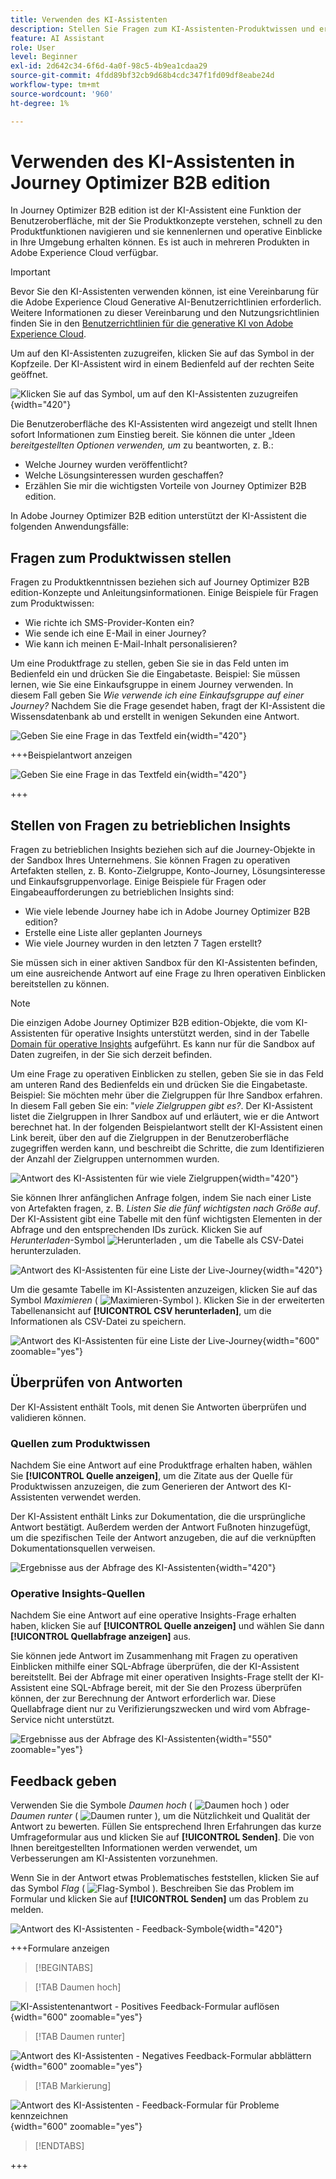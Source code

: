 ```yaml
---
title: Verwenden des KI-Assistenten
description: Stellen Sie Fragen zum KI-Assistenten-Produktwissen und erhalten Sie operative Einblicke in Journey, Zielgruppen und Einkaufsgruppen in Journey Optimizer B2B edition.
feature: AI Assistant
role: User
level: Beginner
exl-id: 2d642c34-6f6d-4a0f-98c5-4b9ea1cdaa29
source-git-commit: 4fdd89bf32cb9d68b4cdc347f1fd09df8eabe24d
workflow-type: tm+mt
source-wordcount: '960'
ht-degree: 1%

---
```


# Verwenden des KI-Assistenten in Journey Optimizer B2B edition

In Journey Optimizer B2B edition ist der KI-Assistent eine Funktion der Benutzeroberfläche, mit der Sie Produktkonzepte verstehen, schnell zu den Produktfunktionen navigieren und sie kennenlernen und operative Einblicke in Ihre Umgebung erhalten können. Es ist auch in mehreren Produkten in Adobe Experience Cloud verfügbar.

>[!IMPORTANT]
>
>Bevor Sie den KI-Assistenten verwenden können, ist eine Vereinbarung für die Adobe Experience Cloud Generative AI-Benutzerrichtlinien erforderlich. Weitere Informationen zu dieser Vereinbarung und den Nutzungsrichtlinien finden Sie in den [Benutzerrichtlinien für die generative KI von Adobe Experience Cloud](https://www.adobe.com/legal/licenses-terms/adobe-dx-gen-ai-user-guidelines.html).

Um auf den KI-Assistenten zuzugreifen, klicken Sie auf das Symbol in der Kopfzeile. Der KI-Assistent wird in einem Bedienfeld auf der rechten Seite geöffnet.

![Klicken Sie auf das Symbol, um auf den KI-Assistenten zuzugreifen](./assets/ai-assistant-icon-displayed.png){width="420"}

Die Benutzeroberfläche des KI-Assistenten wird angezeigt und stellt Ihnen sofort Informationen zum Einstieg bereit. Sie können die unter „Ideen _bereitgestellten Optionen verwenden, um_ zu beantworten, z. B.:

* Welche Journey wurden veröffentlicht?
* Welche Lösungsinteressen wurden geschaffen?
* Erzählen Sie mir die wichtigsten Vorteile von Journey Optimizer B2B edition.

In Adobe Journey Optimizer B2B edition unterstützt der KI-Assistent die folgenden Anwendungsfälle:

## Fragen zum Produktwissen stellen

Fragen zu Produktkenntnissen beziehen sich auf Journey Optimizer B2B edition-Konzepte und Anleitungsinformationen. Einige Beispiele für Fragen zum Produktwissen:

* Wie richte ich SMS-Provider-Konten ein?
* Wie sende ich eine E-Mail in einer Journey?
* Wie kann ich meinen E-Mail-Inhalt personalisieren?

Um eine Produktfrage zu stellen, geben Sie sie in das Feld unten im Bedienfeld ein und drücken Sie die Eingabetaste. Beispiel: Sie müssen lernen, wie Sie eine Einkaufsgruppe in einem Journey verwenden. In diesem Fall geben Sie _Wie verwende ich eine Einkaufsgruppe auf einer Journey?_ Nachdem Sie die Frage gesendet haben, fragt der KI-Assistent die Wissensdatenbank ab und erstellt in wenigen Sekunden eine Antwort.

![Geben Sie eine Frage in das Textfeld ein](./assets/ai-assistant-ask-question.png){width="420"}

+++Beispielantwort anzeigen

![Geben Sie eine Frage in das Textfeld ein](./assets/ai-assistant-product-answer.png){width="420"}

+++

## Stellen von Fragen zu betrieblichen Insights

Fragen zu betrieblichen Insights beziehen sich auf die Journey-Objekte in der Sandbox Ihres Unternehmens. Sie können Fragen zu operativen Artefakten stellen, z. B. Konto-Zielgruppe, Konto-Journey, Lösungsinteresse und Einkaufsgruppenvorlage. Einige Beispiele für Fragen oder Eingabeaufforderungen zu betrieblichen Insights sind:

* Wie viele lebende Journey habe ich in Adobe Journey Optimizer B2B edition?
* Erstelle eine Liste aller geplanten Journeys
* Wie viele Journey wurden in den letzten 7 Tagen erstellt?

Sie müssen sich in einer aktiven Sandbox für den KI-Assistenten befinden, um eine ausreichende Antwort auf eine Frage zu Ihren operativen Einblicken bereitstellen zu können.

>[!NOTE]
>
>Die einzigen Adobe Journey Optimizer B2B edition-Objekte, die vom KI-Assistenten für operative Insights unterstützt werden, sind in der Tabelle [Domain für operative Insights](./ai-assistant-overview.md#operational-insights) aufgeführt. Es kann nur für die Sandbox auf Daten zugreifen, in der Sie sich derzeit befinden.

Um eine Frage zu operativen Einblicken zu stellen, geben Sie sie in das Feld am unteren Rand des Bedienfelds ein und drücken Sie die Eingabetaste. Beispiel: Sie möchten mehr über die Zielgruppen für Ihre Sandbox erfahren. In diesem Fall geben Sie ein: &quot;_viele Zielgruppen gibt es?_.  Der KI-Assistent listet die Zielgruppen in Ihrer Sandbox auf und erläutert, wie er die Antwort berechnet hat. In der folgenden Beispielantwort stellt der KI-Assistent einen Link bereit, über den auf die Zielgruppen in der Benutzeroberfläche zugegriffen werden kann, und beschreibt die Schritte, die zum Identifizieren der Anzahl der Zielgruppen unternommen wurden.

![Antwort des KI-Assistenten für wie viele Zielgruppen](./assets/ai-assistant-insights-answer.png){width="420"}

Sie können Ihrer anfänglichen Anfrage folgen, indem Sie nach einer Liste von Artefakten fragen, z. B. _Listen Sie die fünf wichtigsten nach Größe auf_. Der KI-Assistent gibt eine Tabelle mit den fünf wichtigsten Elementen in der Abfrage und den entsprechenden IDs zurück. Klicken Sie auf _Herunterladen_-Symbol ![Herunterladen](../assets/do-not-localize/icon-download.svg) , um die Tabelle als CSV-Datei herunterzuladen.

![Antwort des KI-Assistenten für eine Liste der Live-Journey ](./assets/ai-assistant-artifacts-query.png){width="420"}

Um die gesamte Tabelle im KI-Assistenten anzuzeigen, klicken Sie auf das Symbol _Maximieren_ ( ![Maximieren-Symbol](../assets/do-not-localize/icon-maximize.svg) ). Klicken Sie in der erweiterten Tabellenansicht auf **[!UICONTROL CSV herunterladen]**, um die Informationen als CSV-Datei zu speichern.

![Antwort des KI-Assistenten für eine Liste der Live-Journey ](./assets/ai-assistant-artifacts-maximize.png){width="600" zoomable="yes"}

## Überprüfen von Antworten

Der KI-Assistent enthält Tools, mit denen Sie Antworten überprüfen und validieren können.

### Quellen zum Produktwissen

Nachdem Sie eine Antwort auf eine Produktfrage erhalten haben, wählen Sie **[!UICONTROL Quelle anzeigen]**, um die Zitate aus der Quelle für Produktwissen anzuzeigen, die zum Generieren der Antwort des KI-Assistenten verwendet werden.

Der KI-Assistent enthält Links zur Dokumentation, die die ursprüngliche Antwort bestätigt. Außerdem werden der Antwort Fußnoten hinzugefügt, um die spezifischen Teile der Antwort anzugeben, die auf die verknüpften Dokumentationsquellen verweisen.

![Ergebnisse aus der Abfrage des KI-Assistenten](./assets/ai-assistant-product-answer-sources.png){width="420"}

### Operative Insights-Quellen

Nachdem Sie eine Antwort auf eine operative Insights-Frage erhalten haben, klicken Sie auf **[!UICONTROL Quelle anzeigen]** und wählen Sie dann **[!UICONTROL Quellabfrage anzeigen]** aus.

Sie können jede Antwort im Zusammenhang mit Fragen zu operativen Einblicken mithilfe einer SQL-Abfrage überprüfen, die der KI-Assistent bereitstellt. Bei der Abfrage mit einer operativen Insights-Frage stellt der KI-Assistent eine SQL-Abfrage bereit, mit der Sie den Prozess überprüfen können, der zur Berechnung der Antwort erforderlich war. Diese Quellabfrage dient nur zu Verifizierungszwecken und wird vom Abfrage-Service nicht unterstützt.

![Ergebnisse aus der Abfrage des KI-Assistenten](./assets/ai-assistant-artifacts-query-source.png){width="550" zoomable="yes"}

## Feedback geben

Verwenden Sie die Symbole _Daumen hoch_ ( ![Daumen hoch](../assets/do-not-localize/icon-thumb-up.svg) ) oder _Daumen runter_ ( ![Daumen runter](../assets/do-not-localize/icon-thumb-down.svg) ), um die Nützlichkeit und Qualität der Antwort zu bewerten. Füllen Sie entsprechend Ihren Erfahrungen das kurze Umfrageformular aus und klicken Sie auf **[!UICONTROL Senden]**. Die von Ihnen bereitgestellten Informationen werden verwendet, um Verbesserungen am KI-Assistenten vorzunehmen.

Wenn Sie in der Antwort etwas Problematisches feststellen, klicken Sie auf das Symbol _Flag_ ( ![Flag-Symbol](../assets/do-not-localize/icon-flag.svg) ). Beschreiben Sie das Problem im Formular und klicken Sie auf **[!UICONTROL Senden]** um das Problem zu melden.

![Antwort des KI-Assistenten - Feedback-Symbole](./assets/ai-assistant-response-feedback-icons.png){width="420"}

+++Formulare anzeigen

>[!BEGINTABS]

>[!TAB Daumen hoch]

![KI-Assistentenantwort - Positives Feedback-Formular auflösen](./assets/ai-assistant-response-feedback-positive-form.png){width="600" zoomable="yes"}

>[!TAB Daumen runter]

![Antwort des KI-Assistenten - Negatives Feedback-Formular abblättern](./assets/ai-assistant-response-feedback-negative-form.png){width="600" zoomable="yes"}

>[!TAB Markierung]

![Antwort des KI-Assistenten - Feedback-Formular für Probleme kennzeichnen](./assets/ai-assistant-response-feedback-flagged-form.png){width="600" zoomable="yes"}

>[!ENDTABS]

+++
